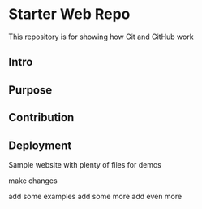 # Starter Web Repo

This repository is for showing how Git and GitHub work
## Intro

## Purpose

## Contribution 

## Deployment


Sample website with plenty of files for demos

make changes 

add some examples
add some more
add even more